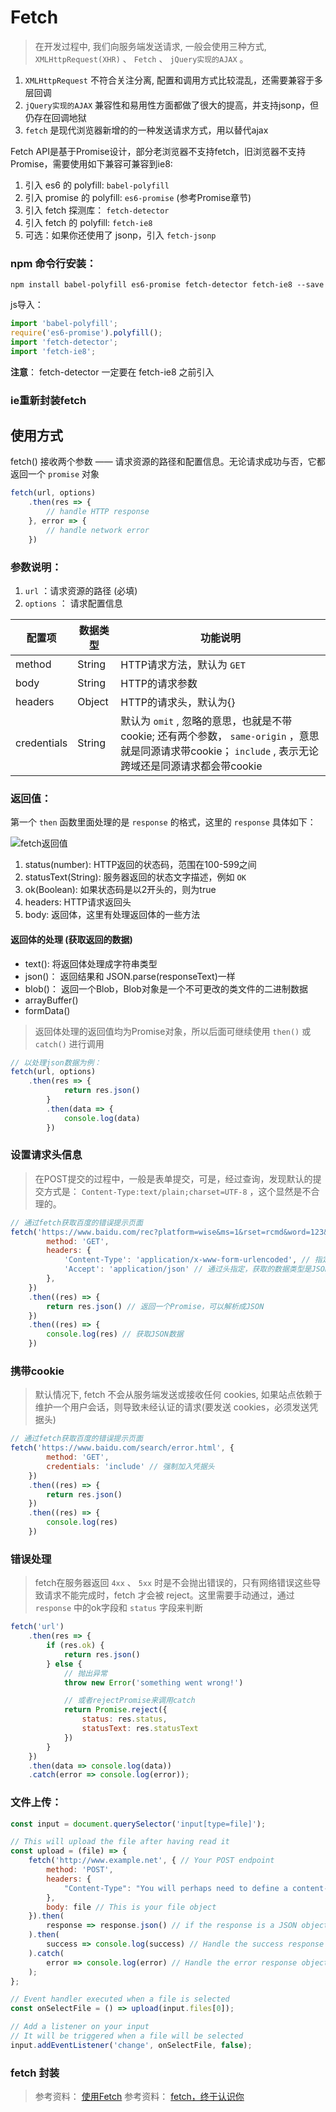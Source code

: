 # Fetch

> 在开发过程中, 我们向服务端发送请求, 一般会使用三种方式, `XMLHttpRequest(XHR)` 、 `Fetch` 、 `jQuery实现的AJAX` 。

1. `XMLHttpRequest` 不符合关注分离, 配置和调用方式比较混乱，还需要兼容于多层回调
2. `jQuery实现的AJAX` 兼容性和易用性方面都做了很大的提高，并支持jsonp，但仍存在回调地狱
3. `fetch` 是现代浏览器新增的的一种发送请求方式，用以替代ajax

Fetch API是基于Promise设计，部分老浏览器不支持fetch，旧浏览器不支持 Promise，需要使用如下兼容可兼容到ie8:

1. 引入 es6 的 polyfill: `babel-polyfill`
2. 引入 promise 的 polyfill: `es6-promise` (参考Promise章节)
3. 引入 fetch 探测库： `fetch-detector`
4. 引入 fetch 的 polyfill: `fetch-ie8`
5. 可选：如果你还使用了 jsonp，引入 `fetch-jsonp`

### npm 命令行安装：

``` shell
npm install babel-polyfill es6-promise fetch-detector fetch-ie8 --save
```

js导入：

``` js
import 'babel-polyfill';
require('es6-promise').polyfill();
import 'fetch-detector';
import 'fetch-ie8';
```

**注意**： fetch-detector 一定要在 fetch-ie8 之前引入

### ie重新封装fetch

## 使用方式

fetch() 接收两个参数 —— 请求资源的路径和配置信息。无论请求成功与否，它都返回一个 `promise` 对象

``` js
fetch(url, options)
    .then(res => {
        // handle HTTP response
    }, error => {
        // handle network error
    })
```

### 参数说明：

1. `url` ：请求资源的路径 (必填)
2. `options` ： 请求配置信息

| 配置项 | 数据类型 | 功能说明 |
| --- | --- | --- |
| method | String | HTTP请求方法，默认为 `GET` |
| body | String | HTTP的请求参数 |
| headers  | Object  | HTTP的请求头，默认为{} |
| credentials | String  | 默认为 `omit` , 忽略的意思，也就是不带cookie; 还有两个参数， `same-origin` ，意思就是同源请求带cookie； `include` , 表示无论跨域还是同源请求都会带cookie |

### 返回值：

第一个 `then` 函数里面处理的是 `response` 的格式，这里的 `response` 具体如下：    

![fetch返回值](/img/javascript/02-1544519237000.png)

1. status(number): HTTP返回的状态码，范围在100-599之间
2. statusText(String): 服务器返回的状态文字描述，例如 `OK`
3. ok(Boolean): 如果状态码是以2开头的，则为true
4. headers:  HTTP请求返回头
5. body:  返回体，这里有处理返回体的一些方法

#### 返回体的处理 (获取返回的数据)

* text(): 将返回体处理成字符串类型
* json()： 返回结果和 JSON.parse(responseText)一样
* blob()： 返回一个Blob，Blob对象是一个不可更改的类文件的二进制数据
* arrayBuffer()
* formData()

> 返回体处理的返回值均为Promise对象，所以后面可继续使用 `then()` 或 `catch()` 进行调用

``` js
// 以处理json数据为例：
fetch(url, options)
    .then(res => {
            return res.json()
        }
        .then(data => {
            console.log(data)
        })
```

### 设置请求头信息

> 在POST提交的过程中，一般是表单提交，可是，经过查询，发现默认的提交方式是： `Content-Type:text/plain;charset=UTF-8` ，这个显然是不合理的。

``` js
// 通过fetch获取百度的错误提示页面
fetch('https://www.baidu.com/rec?platform=wise&ms=1&rset=rcmd&word=123&qid=11327900426705455986&rq=123&from=844b&baiduid=A1D0B88941B30028C375C79CE5AC2E5E%3AFG%3D1&tn=&clientWidth=375&t=1506826017369&r=8255', { // 在URL中写上传递的参数
        method: 'GET',
        headers: {
            'Content-Type': 'application/x-www-form-urlencoded', // 指定提交方式为表单提交
            'Accept': 'application/json' // 通过头指定，获取的数据类型是JSON
        },
    })
    .then((res) => {
        return res.json() // 返回一个Promise，可以解析成JSON
    })
    .then((res) => {
        console.log(res) // 获取JSON数据
    })
```

### 携带cookie

> 默认情况下, fetch 不会从服务端发送或接收任何 cookies, 如果站点依赖于维护一个用户会话，则导致未经认证的请求(要发送 cookies，必须发送凭据头)

``` js
// 通过fetch获取百度的错误提示页面
fetch('https://www.baidu.com/search/error.html', {
        method: 'GET',
        credentials: 'include' // 强制加入凭据头
    })
    .then((res) => {
        return res.json()
    })
    .then((res) => {
        console.log(res)
    })
```

### 错误处理

> fetch在服务器返回 `4xx` 、 `5xx` 时是不会抛出错误的，只有网络错误这些导致请求不能完成时，fetch 才会被 reject。这里需要手动通过，通过 `response` 中的ok字段和 `status` 字段来判断

``` js
fetch('url')
    .then(res => {
        if (res.ok) {
            return res.json()
        } else {
            // 抛出异常
            throw new Error('something went wrong!')

            // 或者rejectPromise来调用catch
            return Promise.reject({
                status: res.status,
                statusText: res.statusText
            })
        }
    })
    .then(data => console.log(data))
    .catch(error => console.log(error));
```

### 文件上传：

``` js
const input = document.querySelector('input[type=file]');

// This will upload the file after having read it
const upload = (file) => {
    fetch('http://www.example.net', { // Your POST endpoint
        method: 'POST',
        headers: {
            "Content-Type": "You will perhaps need to define a content-type here"
        },
        body: file // This is your file object
    }).then(
        response => response.json() // if the response is a JSON object
    ).then(
        success => console.log(success) // Handle the success response object
    ).catch(
        error => console.log(error) // Handle the error response object
    );
};

// Event handler executed when a file is selected
const onSelectFile = () => upload(input.files[0]);

// Add a listener on your input
// It will be triggered when a file will be selected
input.addEventListener('change', onSelectFile, false);
```

### fetch 封装

> 参考资料： [使用Fetch](https://www.cnblogs.com/libin-1/p/6853677.html)
> 参考资料： [fetch，终于认识你](https://segmentfault.com/a/1190000011433064)
